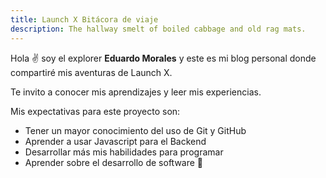 ```yaml
---
title: Launch X Bitácora de viaje
description: The hallway smelt of boiled cabbage and old rag mats.
---
```


Hola ✌️  soy el explorer **Eduardo Morales** y este es mi blog personal donde compartiré mis aventuras de Launch X.

Te invito a conocer mis aprendizajes y leer mis experiencias.

Mis expectativas para este proyecto son:

- Tener un mayor conocimiento del uso de Git y GitHub
- Aprender a usar Javascript para el Backend
- Desarrollar más mis habilidades para programar
- Aprender sobre el desarrollo de software
🚀
